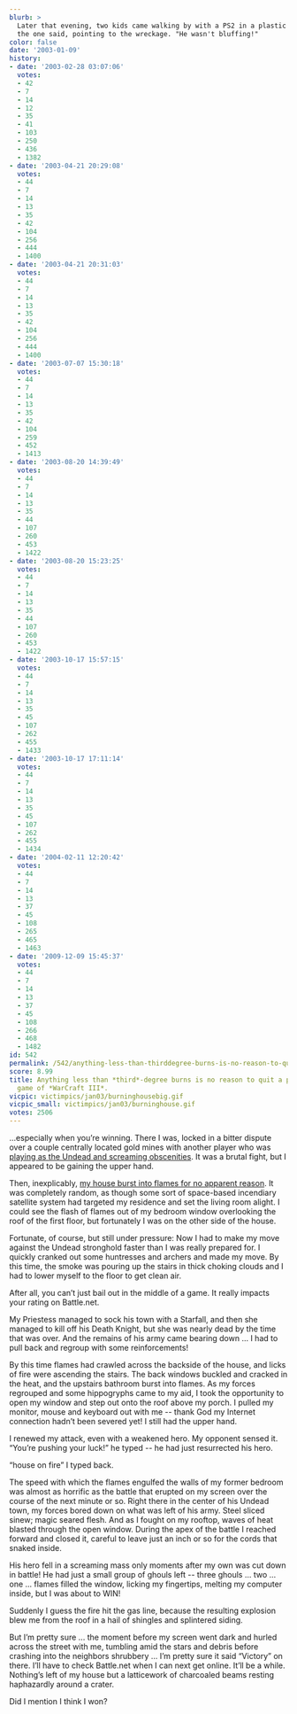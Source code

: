 ```yaml
---
blurb: >
  Later that evening, two kids came walking by with a PS2 in a plastic bag. "See?"
  the one said, pointing to the wreckage. "He wasn't bluffing!"
color: false
date: '2003-01-09'
history:
- date: '2003-02-28 03:07:06'
  votes:
  - 42
  - 7
  - 14
  - 12
  - 35
  - 41
  - 103
  - 250
  - 436
  - 1382
- date: '2003-04-21 20:29:08'
  votes:
  - 44
  - 7
  - 14
  - 13
  - 35
  - 42
  - 104
  - 256
  - 444
  - 1400
- date: '2003-04-21 20:31:03'
  votes:
  - 44
  - 7
  - 14
  - 13
  - 35
  - 42
  - 104
  - 256
  - 444
  - 1400
- date: '2003-07-07 15:30:18'
  votes:
  - 44
  - 7
  - 14
  - 13
  - 35
  - 42
  - 104
  - 259
  - 452
  - 1413
- date: '2003-08-20 14:39:49'
  votes:
  - 44
  - 7
  - 14
  - 13
  - 35
  - 44
  - 107
  - 260
  - 453
  - 1422
- date: '2003-08-20 15:23:25'
  votes:
  - 44
  - 7
  - 14
  - 13
  - 35
  - 44
  - 107
  - 260
  - 453
  - 1422
- date: '2003-10-17 15:57:15'
  votes:
  - 44
  - 7
  - 14
  - 13
  - 35
  - 45
  - 107
  - 262
  - 455
  - 1433
- date: '2003-10-17 17:11:14'
  votes:
  - 44
  - 7
  - 14
  - 13
  - 35
  - 45
  - 107
  - 262
  - 455
  - 1434
- date: '2004-02-11 12:20:42'
  votes:
  - 44
  - 7
  - 14
  - 13
  - 37
  - 45
  - 108
  - 265
  - 465
  - 1463
- date: '2009-12-09 15:45:37'
  votes:
  - 44
  - 7
  - 14
  - 13
  - 37
  - 45
  - 108
  - 266
  - 468
  - 1482
id: 542
permalink: /542/anything-less-than-thirddegree-burns-is-no-reason-to-quit-a-perfectly-good-game-of-warcraft-iii/
score: 8.99
title: Anything less than *third*-degree burns is no reason to quit a perfectly good
  game of *WarCraft III*.
vicpic: victimpics/jan03/burninghousebig.gif
vicpic_small: victimpics/jan03/burninghouse.gif
votes: 2506
---
```


...especially when you’re winning. There I was, locked in a bitter
dispute over a couple centrally located gold mines with another player
who was [playing as the Undead and screaming
obscenities](@/victim/536.md). It was a brutal fight, but I appeared
to be gaining the upper hand.

Then, inexplicably, [my house burst into flames for no apparent
reason](@/victim/541.md). It was completely random, as though some
sort of space-based incendiary satellite system had targeted my
residence and set the living room alight. I could see the flash of
flames out of my bedroom window overlooking the roof of the first floor,
but fortunately I was on the other side of the house.

Fortunate, of course, but still under pressure: Now I had to make my
move against the Undead stronghold faster than I was really prepared
for. I quickly cranked out some huntresses and archers and made my move.
By this time, the smoke was pouring up the stairs in thick choking
clouds and I had to lower myself to the floor to get clean air.

After all, you can’t just bail out in the middle of a game. It really
impacts your rating on Battle.net.

My Priestess managed to sock his town with a Starfall, and then she
managed to kill off his Death Knight, but she was nearly dead by the
time that was over. And the remains of his army came bearing down ... I
had to pull back and regroup with some reinforcements!

By this time flames had crawled across the backside of the house, and
licks of fire were ascending the stairs. The back windows buckled and
cracked in the heat, and the upstairs bathroom burst into flames. As my
forces regrouped and some hippogryphs came to my aid, I took the
opportunity to open my window and step out onto the roof above my porch.
I pulled my monitor, mouse and keyboard out with me -- thank God my
Internet connection hadn’t been severed yet! I still had the upper hand.

I renewed my attack, even with a weakened hero. My opponent sensed it.
“You’re pushing your luck!” he typed -- he had just resurrected his
hero.

“house on fire” I typed back.

The speed with which the flames engulfed the walls of my former bedroom
was almost as horrific as the battle that erupted on my screen over the
course of the next minute or so. Right there in the center of his Undead
town, my forces bored down on what was left of his army. Steel sliced
sinew; magic seared flesh. And as I fought on my rooftop, waves of heat
blasted through the open window. During the apex of the battle I reached
forward and closed it, careful to leave just an inch or so for the cords
that snaked inside.

His hero fell in a screaming mass only moments after my own was cut down
in battle! He had just a small group of ghouls left -- three ghouls ...
two ... one ... flames filled the window, licking my fingertips, melting
my computer inside, but I was about to WIN!

Suddenly I guess the fire hit the gas line, because the resulting
explosion blew me from the roof in a hail of shingles and splintered
siding.

But I’m pretty sure ... the moment before my screen went dark and hurled
across the street with me, tumbling amid the stars and debris before
crashing into the neighbors shrubbery ... I’m pretty sure it said
“Victory” on there. I’ll have to check Battle.net when I can next get
online. It’ll be a while. Nothing’s left of my house but a latticework
of charcoaled beams resting haphazardly around a crater.

Did I mention I think I won?